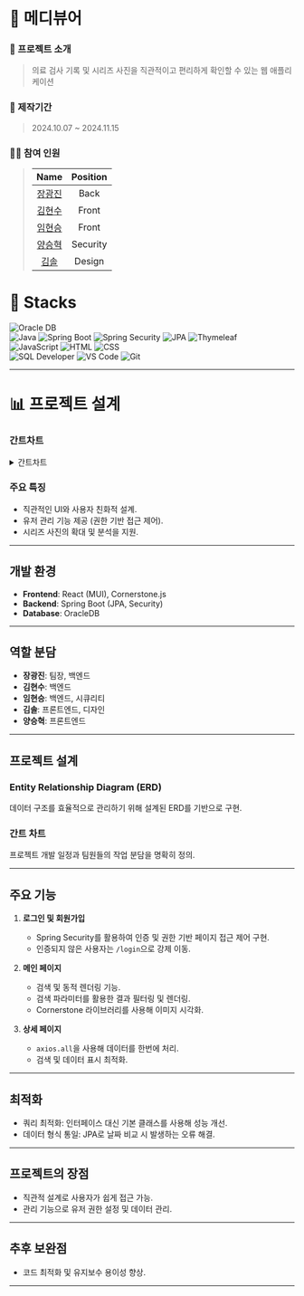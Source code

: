 
# 🧬 메디뷰어

### 📃 프로젝트 소개
> 의료 검사 기록 및 시리즈 사진을 직관적이고 편리하게 확인할 수 있는 웹 애플리케이션

### 📅 제작기간
> 2024.10.07 ~ 2024.11.15

### 🧑‍⚕️ 참여 인원
> |                    Name                    |  Position   |
> | :----------------------------------------: | :---------: |
> | [장광진](https://github.com/alfus17) | Back | 
> |     [김현수]()     | Front |
> |   [임현승]()    | Front |
> |     [양승혁]()     | Security |
> |     [김솔]()     | Design |


# 🚀 Stacks
<div>
<img src="https://img.shields.io/badge/Oracle-F80000?style=for-the-badge&logo=oracle&logoColor=white" alt="Oracle DB">
</div>
<div>
<img src="https://img.shields.io/badge/Java-007396?style=for-the-badge&logo=java&logoColor=white" alt="Java">
  <img src="https://img.shields.io/badge/Spring%20Boot-6DB33F?style=for-the-badge&logo=springboot&logoColor=white" alt="Spring Boot">
  <img src="https://img.shields.io/badge/Spring%20Security-6DB33F?style=for-the-badge&logo=springsecurity&logoColor=white" alt="Spring Security">
  <img src="https://img.shields.io/badge/JPA-59666C?style=for-the-badge&logo=jpa&logoColor=white" alt="JPA">
  <img src="https://img.shields.io/badge/Thymeleaf-005F0F?style=for-the-badge&logo=thymeleaf&logoColor=white" alt="Thymeleaf">
</div>
<div>
  <img src="https://img.shields.io/badge/JavaScript-F7DF1E?style=for-the-badge&logo=javascript&logoColor=black" alt="JavaScript">
  <img src="https://img.shields.io/badge/HTML5-E34F26?style=for-the-badge&logo=html5&logoColor=white" alt="HTML">
  <img src="https://img.shields.io/badge/CSS3-1572B6?style=for-the-badge&logo=css3&logoColor=white" alt="CSS">
</div>
<div>
  <img src="https://img.shields.io/badge/SQL%20Developer-4479A1?style=for-the-badge&logo=oracle&logoColor=white" alt="SQL Developer">
  <img src="https://img.shields.io/badge/VS%20Code-007ACC?style=for-the-badge&logo=visualstudiocode&logoColor=white" alt="VS Code">
  <img src="https://img.shields.io/badge/Git-F05032?style=for-the-badge&logo=git&logoColor=white" alt="Git"> 
</div>

---
# 📊 프로젝트 설계
###  간트차트
<details>
<summary>간트차트</summary>
<div markdown="1" style="padding-left: 15px;">
<img src="https://github.com/user-attachments/assets/f1fe365f-b2bf-48d5-88c0-d06744097eb8" width="800px"/>
</div>
</details>



### 주요 특징
- 직관적인 UI와 사용자 친화적 설계.
- 유저 관리 기능 제공 (권한 기반 접근 제어).
- 시리즈 사진의 확대 및 분석을 지원.

---

## 개발 환경
- **Frontend**: React (MUI), Cornerstone.js
- **Backend**: Spring Boot (JPA, Security)
- **Database**: OracleDB

---

## 역할 분담
- **장광진**: 팀장, 백엔드
- **김현수**: 백엔드
- **임현승**: 백엔드, 시큐리티
- **김솔**: 프론트엔드, 디자인
- **양승혁**: 프론트엔드

---

## 프로젝트 설계
### Entity Relationship Diagram (ERD)
데이터 구조를 효율적으로 관리하기 위해 설계된 ERD를 기반으로 구현.

### 간트 차트
프로젝트 개발 일정과 팀원들의 작업 분담을 명확히 정의.

---

## 주요 기능
1. **로그인 및 회원가입**
   - Spring Security를 활용하여 인증 및 권한 기반 페이지 접근 제어 구현.
   - 인증되지 않은 사용자는 `/login`으로 강제 이동.

2. **메인 페이지**
   - 검색 및 동적 렌더링 기능.
   - 검색 파라미터를 활용한 결과 필터링 및 렌더링.
   - Cornerstone 라이브러리를 사용해 이미지 시각화.

3. **상세 페이지**
   - `axios.all`을 사용해 데이터를 한번에 처리.
   - 검색 및 데이터 표시 최적화.

---

## 최적화
- 쿼리 최적화: 인터페이스 대신 기본 클래스를 사용해 성능 개선.
- 데이터 형식 통일: JPA로 날짜 비교 시 발생하는 오류 해결.

---

## 프로젝트의 장점
- 직관적 설계로 사용자가 쉽게 접근 가능.
- 관리 기능으로 유저 권한 설정 및 데이터 관리.

---

## 추후 보완점
- 코드 최적화 및 유지보수 용이성 향상.

---


